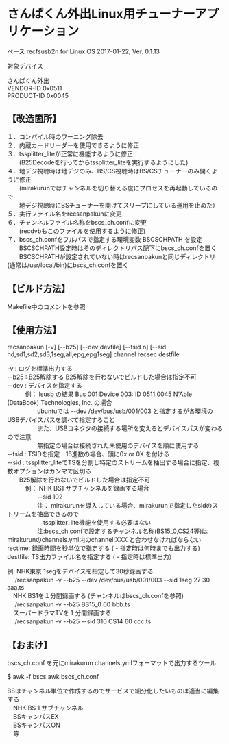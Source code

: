# さんぱくん外出Linux用チューナーアプリケーション  

ベース recfsusb2n   for Linux OS 2017-01-22, Ver. 0.1.13  

対象デバイス  

さんぱくん外出  
VENDOR-ID   0x0511  
PRODUCT-ID  0x0045  

## 【改造箇所】  
１．コンパイル時のワーニング除去  
２．内蔵カードリーダーを使用できるように修正  
３．tssplitter_liteが正常に機能するように修正  
　　(B25Decodeを行ってからtssplitter_liteを実行するようにした)  
４．地デジ視聴時は地デジのみ、BS/CS視聴時はBS/CSチューナーのみ開くように修正  
　　(mirakurunではチャンネルを切り替える度にプロセスを再起動しているので  
　　地デジ視聴時にBSチューナーを開けてスリープにしている運用を止めた）  
５．実行ファイル名をrecsanpakunに変更  
６．チャンネルファイル名称をbscs_ch.confに変更  
　　(recdvbもこのファイルを使用するように修正)  
７．bscs_ch.confをフルパスで指定する環境変数 BSCSCHPATH を設定  
　　BSCSCHPATH設定時はそのディレクトリパス配下にbscs_ch.confを置く  
　　BSCSCHPATHが設定されていない時はrecsanpakunと同じディレクトリ(通常は/usr/local/bin)にbscs_ch.confを置く  

## 【ビルド方法】  
Makefile中のコメントを参照  

## 【使用方法】  
recsanpakun [-v] [--b25] [--dev devfile] [--tsid n] [--sid hd,sd1,sd2,sd3,1seg,all,epg,epg1seg] channel recsec destfile  

-v : ログを標準出力する  
--b25 : B25解除する  B25解除を行わないでビルドした場合は指定不可  
--dev : デバイスを指定する  
　　　例： lsusb の結果 Bus 001 Device 003: ID 0511:0045 N'Able (DataBook) Technologies, Inc. の場合  
　　　　　ubuntuでは --dev /dev/bus/usb/001/003 と指定するが各環境のUSBデバイスパスを調べて指定すること  
　　　　　また、USBコネクタの接続する場所を変えるとデバイスパスが変わるので注意  
　　　　　無指定の場合は接続された未使用のデバイスを順に使用する  
--tsid : TSIDを指定　16進数の場合、頭に0x or 0X を付ける  
--sid : tssplitter_liteでTSを分割し特定のストリームを抽出する場合に指定、複数オプションはカンマで区切る  
　　B25解除を行わないでビルドした場合は指定不可  
　　　例： NHK BS1 サブチャンネルを録画する場合  
　　　　　--sid 102  
　　　　　注： mirakurunを導入している場合、mirakurunで指定したsidのストリームを抽出できるので  
　　　　　　tssplitter_lite機能を使用する必要はない  
　　　　　注:bscs_ch.confで設定するチャンネル名称(BS15_0,CS24等)はmirakurunのchannels.yml内のchannel:XXX と合わせなければならない  
rectime: 録画時間を秒単位で指定する  ( - 指定時は何時までも出力する)  
destfile: TS出力ファイル名を指定する ( - 指定時は標準出力）  

例: NHK東京 1segをデバイスを指定して30秒録画する  
　./recsanpakun -v --b25  --dev /dev/bus/usb/001/003 --sid 1seg 27 30 aaa.ts  
　NHK BS1を１分間録画する (チャンネルはbscs_ch.confを参照)  
　./recsanpakun -v --b25 BS15_0 60 bbb.ts  
　スーパードラマTVを１分間録画する  
　./recsanpakun -v --b25 --sid 310 CS14 60 ccc.ts  

## 【おまけ】  
bscs_ch.conf を元にmirakurun channels.ymlフォーマットで出力するツール  

$ awk -f bscs.awk bscs_ch.conf  

BSはチャンネル単位で作成するのでサービスで細分化したいものは適当に編集する  
　NHK BS 1 サブチャンネル  
　BSキャンパスEX  
　BSキャンパスON  
　等  


 
